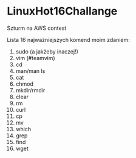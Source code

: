 # LinuxHot16Challange
Szturm na AWS contest

Lista 16 najważniejszych komend moim zdaniem:
1. sudo (a jakżeby inaczej!)
2. vim (#teamvim)
3. cd
4. man/man ls
5. cat
6. chmod
7. mkdir/rmdir
8. clear
9. rm
10. curl
11. cp
12. mv
13. which
14. grep
15. find
16. wget

